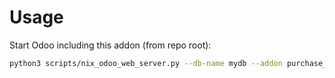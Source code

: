 # Usage

Start Odoo including this addon (from repo root):

```bash
python3 scripts/nix_odoo_web_server.py --db-name mydb --addon purchase_stock_analytic
```
